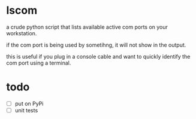 # lscom

a crude python script that lists available active com ports on your workstation.

if the com port is being used by sometihng, it will not show in the output. 

this is useful if you plug in a console cable and want to quickly identify the com port using a terminal.

# todo

- [ ] put on PyPi
- [ ] unit tests
